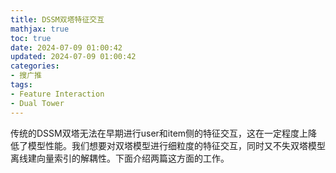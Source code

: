```yaml
---
title: DSSM双塔特征交互
mathjax: true
toc: true
date: 2024-07-09 01:00:42
updated: 2024-07-09 01:00:42
categories:
- 搜广推
tags:
- Feature Interaction
- Dual Tower
---
```

传统的DSSM双塔无法在早期进行user和item侧的特征交互，这在一定程度上降低了模型性能。我们想要对双塔模型进行细粒度的特征交互，同时又不失双塔模型离线建向量索引的解耦性。下面介绍两篇这方面的工作。
<!--more-->